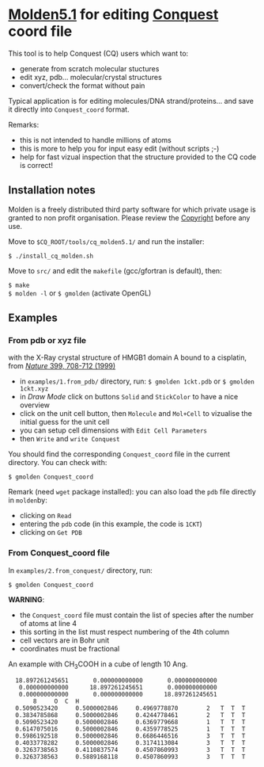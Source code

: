 # [Molden5.1](http://cheminf.cmbi.ru.nl/molden/) for editing [Conquest](http://www.order-n.org) coord file
This tool is to help Conquest (CQ) users which want to:
- generate from scratch molecular stuctures
- edit xyz, pdb... molecular/crystal structures 
- convert/check the format without pain 

Typical application is for editing molecules/DNA strand/proteins... and save it directly into `Conquest_coord` format.

Remarks:
- this is not intended to handle millions of atoms
- this is more to help you for input easy edit (without scripts ;-)
- help for fast vizual inspection that the structure provided to the CQ code is correct!

## Installation notes

Molden is a freely distributed third party software for which private usage is granted to non profit organisation.
Please review the [Copyright](http://cheminf.cmbi.ru.nl/molden/CopyRight.html) before any use.

Move to `$CQ_ROOT/tools/cq_molden5.1/` and run the installer:

`$ ./install_cq_molden.sh`  

Move to `src/` and edit the `makefile` (gcc/gfortran is default), then:

`$ make`  
`$ molden -l` or `$ gmolden` (activate OpenGL)

## Examples

### From pdb or xyz file
with the X-Ray crystal structure of HMGB1 domain A bound to a cisplatin, from [*Nature* 399, 708-712 (1999)](https://www.rcsb.org/structure/1CKT)

- in `examples/1.from_pdb/` directory, run:
`$ gmolden 1ckt.pdb` or `$ gmolden 1ckt.xyz`
- in *Draw Mode* click on buttons `Solid` and `StickColor` to have a
  nice overview
- click on the unit cell button, then `Molecule` and `Mol+Cell` to
vizualise the initial guess for the unit cell
- you can setup cell dimensions with `Edit Cell Parameters`
- then `Write` and `write Conquest`

You should find the corresponding `Conquest_coord` file in the current
directory. You can check with:

`$ gmolden Conquest_coord` 

Remark (need `wget` package installed):
you can also load the `pdb` file directly in `molden`by:
- clicking on `Read`
- entering the `pdb` code (in this example, the code is `1CKT`)
- clicking on `Get PDB`

### From Conquest_coord file

In `examples/2.from_conquest/` directory, run:

`$ gmolden Conquest_coord` 

**WARNING**:
- the `Conquest_coord` file must contain the list of
species after the number of atoms at line 4
- this sorting in the list must respect numbering of the 4th column
- cell vectors are in Bohr unit
- coordinates must be fractional

An example with CH<sub>3</sub>COOH in a cube of length 10 Ang.

`  18.897261245651       0.000000000000       0.000000000000`  
`   0.000000000000      18.897261245651       0.000000000000`  
`   0.000000000000       0.000000000000      18.897261245651`  
`       8     O  C  H`  
`  0.5090523420     0.5000002846     0.4969778870        2   T  T  T`  
`  0.3834785868     0.5000002846     0.4244778461        2   T  T  T`  
`  0.5090523420     0.5000002846     0.6369779668        1   T  T  T`  
`  0.6147075016     0.5000002846     0.4359778525        1   T  T  T`  
`  0.5986192518     0.5000002846     0.6686446516        3   T  T  T`  
`  0.4033778282     0.5000002846     0.3174113084        3   T  T  T`  
`  0.3263738563     0.4110837574     0.4507860993        3   T  T  T`  
`  0.3263738563     0.5889168118     0.4507860993        3   T  T  T`  